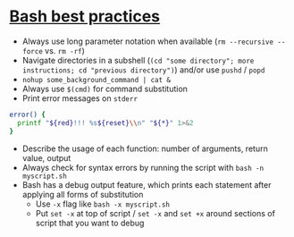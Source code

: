 # [Bash best practices](https://bertvv.github.io/cheat-sheets/Bash.html)

* Always use long parameter notation when available (`rm --recursive --force` vs. `rm -rf`)
* Navigate directories in a subshell (`(cd "some directory"; more instructions; cd "previous directory")`) and/or use `pushd` / `popd`
* `nohup some_background_command | cat &`
* Always use `$(cmd)` for command substitution
* Print error messages on `stderr`

```bash
error() {
  printf "${red}!!! %s${reset}\\n" "${*}" 1>&2
}
```

* Describe the usage of each function: number of arguments, return value, output
* Always check for syntax errors by running the script with `bash -n myscript.sh`
* Bash has a debug output feature, which prints each statement after applying all forms of substitution
  * Use `-x` flag like `bash -x myscript.sh`
  * Put `set -x` at top of script / `set -x` and `set +x` around sections of script that you want to debug
